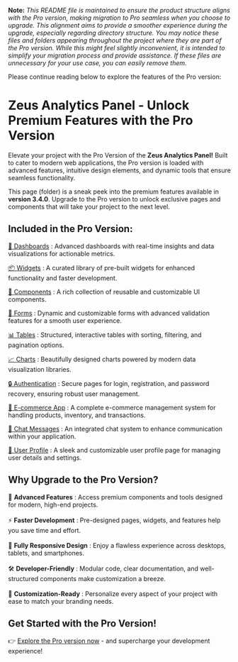 **Note:** _This README file is maintained to ensure the product structure aligns with the Pro version, making migration to Pro seamless when you choose to upgrade. This alignment aims to provide a smoother experience during the upgrade, especially regarding directory structure. You may notice these files and folders appearing throughout the project where they are part of the Pro version. While this might feel slightly inconvenient, it is intended to simplify your migration process and provide assistance. If these files are unnecessary for your use case, you can easily remove them._

Please continue reading below to explore the features of the Pro version:

# Zeus Analytics Panel - Unlock Premium Features with the Pro Version

Elevate your project with the Pro Version of the <b>Zeus Analytics Panel!</b> Built to cater to modern web applications, the Pro version is loaded with advanced features, intuitive design elements, and dynamic tools that ensure seamless functionality.

This page (folder) is a sneak peek into the premium features available in <b>version 3.4.0</b>. Upgrade to the Pro version to unlock exclusive pages and components that will take your project to the next level.

## Included in the Pro Version:

[🚀 Dashboards](https://mantisdashboard.com/dashboard/default) : Advanced dashboards with real-time insights and data visualizations for actionable metrics.

[📦 Widgets](https://mantisdashboard.com/widget/statistics) : A curated library of pre-built widgets for enhanced functionality and faster development.

[🔧 Components](https://mantisdashboard.com/components-overview/buttons) : A rich collection of reusable and customizable UI components.

[📝 Forms](https://mantisdashboard.com/forms/wizard) : Dynamic and customizable forms with advanced validation features for a smooth user experience.

[📊 Tables](https://mantisdashboard.com/tables/react-table/basic) : Structured, interactive tables with sorting, filtering, and pagination options.

[📈 Charts](https://mantisdashboard.com/charts/apexchart) : Beautifully designed charts powered by modern data visualization libraries.

[🔒 Authentication](https://mantisdashboard.com/auth/login) : Secure pages for login, registration, and password recovery, ensuring robust user management.

[🛒 E-commerce App](https://mantisdashboard.com/apps/e-commerce/products) : A complete e-commerce management system for handling products, inventory, and transactions.

[💬 Chat Messages](https://mantisdashboard.com/apps/chat) : An integrated chat system to enhance communication within your application.

[👤 User Profile](https://mantisdashboard.com/apps/profiles/user/personal) : A sleek and customizable user profile page for managing user details and settings.

## Why Upgrade to the Pro Version?

🚀 <b>Advanced Features</b> : Access premium components and tools designed for modern, high-end projects. <br/><br/>
⚡ <b>Faster Development</b> : Pre-designed pages, widgets, and features help you save time and effort. <br/><br/>
📱 <b>Fully Responsive Design</b> : Enjoy a flawless experience across desktops, tablets, and smartphones. <br/><br/>
🛠 <b>Developer-Friendly</b> : Modular code, clear documentation, and well-structured components make customization a breeze. <br/><br/>
🎨 <b>Customization-Ready</b> : Personalize every aspect of your project with ease to match your branding needs.

## Get Started with the Pro Version!

👉 [Explore the Pro version now](https://codedthemes.com/item/mantis-angular-admin-template/) - and supercharge your development experience!
